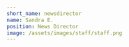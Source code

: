 ```yaml
---
short_name: newsdirector
name: Sandra E.
position: News Director
image: /assets/images/staff/staff.png
---
```

